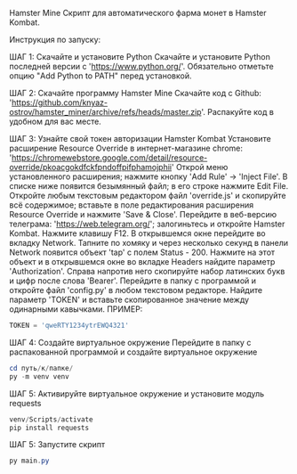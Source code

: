 Hamster Mine
Скрипт для автоматического фарма монет в Hamster Kombat.

Инструкция по запуску:

ШАГ 1: Скачайте и установите Python
Скачайте и установите Python последней версии с 'https://www.python.org/'.
Обязательно отметьте опцию "Add Python to PATH" перед установкой.

ШАГ 2: Скачайте программу Hamster Mine
Скачайте код с Github: 'https://github.com/knyaz-ostrov/hamster_miner/archive/refs/heads/master.zip'.
Распакуйте код в удобном для вас месте.

ШАГ 3: Узнайте свой токен авторизации Hamster Kombat
Установите расширение Resource Override в интернет-магазине chrome: 'https://chromewebstore.google.com/detail/resource-override/pkoacgokdfckfpndoffpifphamojphii'
Открой меню установленного расширения; нажмите кнопку 'Add Rule' -> 'Inject File'. В списке ниже
появится безымянный файл; в его строке нажмите Edit File.
Откройте любым текстовым редактором файл 'override.js' и скопируйте всё содержимое; вставьте в поле
редактирования расширения Resource Override и нажмите 'Save & Close'. Перейдите в веб-версию телеграма: 'https://web.telegram.org/';
залогиньтесь и откройте Hamster Kombat. Нажмите клавишу F12. В открывшемся окне перейдите во вкладку Network.
Тапните по хомяку и через несколько секунд в панели Network появится объект 'tap' с полем Status - 200.
Нажмите на этот объект и в открывшемся окне во вкладке Headers найдите параметр 'Authorization'.
Справа напротив него скопируйте набор латинских букв и цифр после слова 'Bearer'.
Перейдите в папку с программой и откройте файл 'config.py' в любом текстовом редакторе.
Найдите параметр 'TOKEN' и вставьте скопированное значение между одинарными кавычками.
ПРИМЕР:
```python
TOKEN = 'qweRTY1234ytrEWQ4321'
```

ШАГ 4: Создайте виртуальное окружение
Перейдите в папку с распакованной программой и создайте виртуальное окружение
```PowerShell
cd путь/к/папке/
py -m venv venv
```

ШАГ 5: Активируйте виртуальное окружение и установите модуль requests
```PowerShell
venv/Scripts/activate
pip install requests
```

ШАГ 5: Запустите скрипт
```PowerShell
py main.py
```
